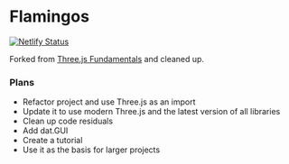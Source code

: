# Flamingos

[![Netlify Status](https://api.netlify.com/api/v1/badges/4eef9325-8abf-4f75-944d-06026e1fdbcb/deploy-status)](https://app.netlify.com/sites/flamingos/deploys)

Forked from [Three.js Fundamentals](https://github.com/gfxfundamentals/threejsfundamentals) and cleaned up.

### Plans
* Refactor project and use Three.js as an import
* Update it to use modern Three.js and the latest version of all libraries
* Clean up code residuals
* Add dat.GUI
* Create a tutorial
* Use it as the basis for larger projects

